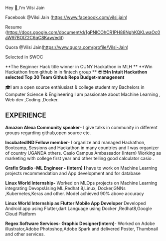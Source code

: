 Hey :wave:,I'm Vilsi Jain

Facebook @Vilsi Jain (https://www.facebook.com/vilsi.jain)

Resume (https://docs.google.com/document/d/1gPNICOhCR1PH88NghKQKLwaOc0aW97BOIZ2C6qC8Kaw/edit)

Quora @Vilsi Jain(https://www.quora.com/profile/Vilsi-Jain)

Selected in SWOC

**The Beginner Hack title winner in CUNY Hackathon in MLH **
**Win Hackathon from github in in fintech group **
😎😎**In Intuit Hackathon selected  Top 30 Team Github Repo Budget-managenent**

🎓I am a open source enthiusiast & college student my Bachelors in Computer Science & Engineering
I am passionate about Machine Learning , Web dev ,Coding ,Docker.

## EXPERIENCE                                                                                                                              

**Amazon Alexa Community speaker**- I give talks in community in different groups regarding github,open source etc. 

**IncubatedIND Fellow member**- I organize and managed Hackathon, Bootcamp, Sessions and Hackathon in many countries and I was organizer of country UGANDA others.
Casio Campus Ambassador (Intern) Working as marketing with college first year and other telling good calculator casio .

**Grafix Studio -**ML Engineer - (Intern) I**** have to work on Machine Learning projects recommendation and App development and for database 

**Linux World Internship-** Worked on MLOps projects on Machine Learning integrating DevopsUsing ML,Redhat 8,Linux, Docker,GNNs ,Kubernetes,Keras and other. Model achieved 90% above accuracy 

**Linux World Internship as Flutter Mobile App Developer** Developed Android app using Flutter,dart Language using Docker ,Redhat8,Google Cloud Platform 

**Regex Software Services- Graphic Designer(Intern)**- Worked on Adobe illustrator,Adobe Photoshop,Adobe Spark and delivered Poster, Thumbnail and other services. 
